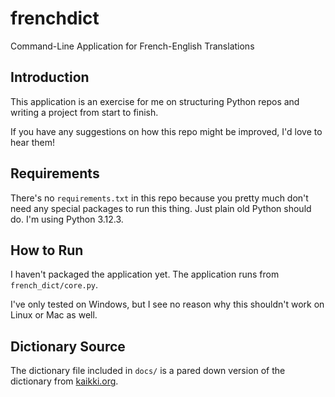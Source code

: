 # frenchdict
Command-Line Application for French-English Translations

## Introduction
This application is an exercise for me on structuring Python repos and writing a project from start to finish.

If you have any suggestions on how this repo might be improved, I'd love to hear them!

## Requirements
There's no `requirements.txt` in this repo because you pretty much don't need any special packages to run this thing. Just plain old Python should do. I'm using Python 3.12.3.

## How to Run
I haven't packaged the application yet. The application runs from `french_dict/core.py`.

I've only tested on Windows, but I see no reason why this shouldn't work on Linux or Mac as well.

## Dictionary Source
The dictionary file included in `docs/` is a pared down version of the dictionary from [kaikki.org](https://kaikki.org/dictionary/French/index.html).